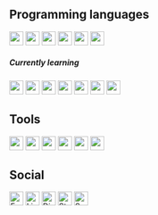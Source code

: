 
## Programming languages
<div>
    <img height="25px" src="https://img.shields.io/badge/Java-ED8B00?style=for-the-badge&logo=java&logoColor=white" />
    <img height="25px" src="https://img.shields.io/badge/C%2B%2B-00599C?style=for-the-badge&logo=c%2B%2B&logoColor=white" />
    <img height="25px" src="https://img.shields.io/badge/HTML5-E34F26?style=for-the-badge&logo=html5&logoColor=white" />
    <img height="25px" src="https://img.shields.io/badge/CSS3-1572B6?style=for-the-badge&logo=css3&logoColor=white" />
    <img height="25px" src="https://img.shields.io/badge/JavaScript-323330?style=for-the-badge&logo=javascript&logoColor=F7DF1E" />
    <img height="25px" src="https://img.shields.io/badge/PHP-777BB4?style=for-the-badge&logo=php&logoColor=white" />

</div>


<div>
  <h5>Currently learning</h5>
    <img height="25px" src="https://img.shields.io/badge/Go-00ADD8?style=for-the-badge&logo=go&logoColor=white" />
    <img height="25px" src="https://img.shields.io/badge/Spring-6DB33F?style=for-the-badge&logo=spring&logoColor=white" />
    <img height="25px" src="https://img.shields.io/badge/Spring_Boot-F2F4F9?style=for-the-badge&logo=spring-boot" />
    <img height="25px" src="https://img.shields.io/badge/gradle-02303A?style=for-the-badge&logo=gradle&logoColor=white" />
    <img height="25px" src="https://img.shields.io/badge/travis_CI-3EAAAF?style=for-the-badge&logo=travisci&logoColor=white" />
    <img height="25px" src="https://img.shields.io/badge/Jenkins-D24939?style=for-the-badge&logo=Jenkins&logoColor=white" />
    <img height="25px" src="https://img.shields.io/badge/redis-%23DD0031.svg?&style=for-the-badge&logo=redis&logoColor=white" />
</div>

## Tools
<div>
    <img height="25px" src="https://img.shields.io/badge/Git-F05032?style=for-the-badge&logo=git&logoColor=white" />
    <img height="25px" src="https://img.shields.io/badge/Junit5-25A162?style=for-the-badge&logo=junit5&logoColor=white" />
    <img height="25px" src="https://img.shields.io/badge/apache_maven-C71A36?style=for-the-badge&logo=apachemaven&logoColor=white" />
    <img height="25px" src="https://img.shields.io/badge/MySQL-00000F?style=for-the-badge&logo=mysql&logoColor=white" />
    <img height="25px" src="https://img.shields.io/badge/IntelliJIDEA-000000.svg?style=for-the-badge&logo=intellij-idea&logoColor=white" />
    <img height="25px" src="https://img.shields.io/badge/json-5E5C5C?style=for-the-badge&logo=json&logoColor=white" />
</div>

## Social
[<img align="center" alt="Facebook" height="25px" src="https://img.shields.io/badge/Facebook-1877F2?style=for-the-badge&logo=facebook&logoColor=white" />][facebook]
[<img align="center" alt="Linkedin" height="25px" src="https://img.shields.io/badge/LinkedIn-0077B5?style=for-the-badge&logo=linkedin&logoColor=white" />][linkedin]
[<img align="center" alt="Discord" height="25px" src="https://img.shields.io/badge/Discord-7289DA?style=for-the-badge&logo=discord&logoColor=white" />][discord]
[<img align="center" alt="Steam" height="25px" src="https://img.shields.io/badge/Steam-000000?style=for-the-badge&logo=steam&logoColor=white" />][steam]
[<img align="center" alt="Spotify" height="25px" src="https://img.shields.io/badge/Spotify-1ED760?&style=for-the-badge&logo=spotify&logoColor=white" />][spotify]

[facebook]: https://www.facebook.com/profile.php?id=100001629160759
[linkedin]: https://www.linkedin.com/in/dariusz-wo%C5%82kowski-b7592a1a2
[discord]: https://discord.com/users/LavXo#5428/
[steam]: https://steamcommunity.com/id/LavXo/
[spotify]: https://open.spotify.com/user/lavxo?si=50c155f04b0349e3
